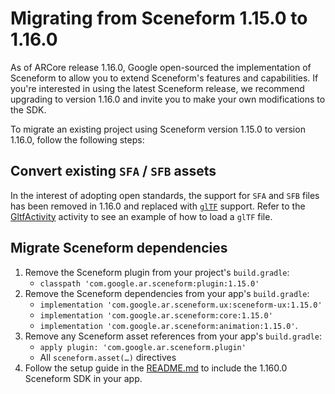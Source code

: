 # Migrating from Sceneform 1.15.0 to 1.16.0

As of ARCore release 1.16.0, Google open-sourced the implementation of Sceneform
to allow you to extend Sceneform's features and capabilities. If you're
interested in using the latest Sceneform release, we recommend upgrading to
version 1.16.0 and invite you to make your own modifications to the SDK.

To migrate an existing project using Sceneform version 1.15.0 to version 1.16.0,
follow the following steps:


## Convert existing `SFA` / `SFB` assets

In the interest of adopting open standards, the support for `SFA` and `SFB`
files has been removed in 1.16.0 and replaced with
[`glTF`](https://www.khronos.org/gltf/) support. Refer to the [GltfActivity](https://github.com/ThomasGorisse/SceneformMaintained/blob/master/samples/ar-model-viewer/app/src/main/java/com/google/ar/sceneform/samples/gltf/GltfActivity.java#L104)
activity to see an example of how to load a `glTF` file.

## Migrate Sceneform dependencies

1. Remove the Sceneform plugin from your project's `build.gradle`:
   * `classpath 'com.google.ar.sceneform:plugin:1.15.0'`
1. Remove the Sceneform dependencies from your app's `build.gradle`:
   * `implementation 'com.google.ar.sceneform.ux:sceneform-ux:1.15.0'`
   * `implementation 'com.google.ar.sceneform:core:1.15.0'`
   * `implementation 'com.google.ar.sceneform:animation:1.15.0'`.
1. Remove any Sceneform asset references from your app's `build.gradle`:
   * `apply plugin: 'com.google.ar.sceneform.plugin'`
   * All `sceneform.asset(…)` directives
1. Follow the setup guide in the [README.md](https://github.com/google-ar/sceneform-android-sdk/tree/master/README.md) to include the 1.160.0 Sceneform SDK in your app.
